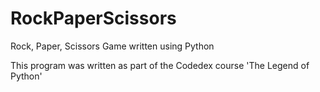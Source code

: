 # RockPaperScissors
Rock, Paper, Scissors Game written using Python

This program was written as part of the Codedex course 'The Legend of Python'
